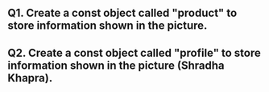 ## Q1. Create a const object called "product" to store information shown in the picture. 

## Q2. Create a const object called "profile" to store information shown in the picture (Shradha Khapra).
